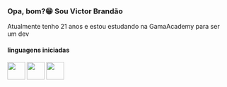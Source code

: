 <h3>Opa, bom?😁 Sou Victor Brandão</h3>

<p>Atualmente tenho 21 anos e estou estudando na GamaAcademy para ser um dev<p>

<h4>linguagens iniciadas</h4>

<p align="left" style="margin-top:10px;"> 

<img src="https://cdn.jsdelivr.net/gh/devicons/devicon/icons/javascript/javascript-original.svg" width="40px" heith="40px"/>

<img src="https://cdn.jsdelivr.net/gh/devicons/devicon/icons/html5/html5-original.svg" width="40px" heith="40px"/>

<img src="https://cdn.jsdelivr.net/gh/devicons/devicon/icons/css3/css3-plain.svg" width="40px" heith="40px"/>
</p>